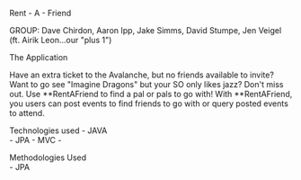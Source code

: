 Rent - A - Friend 

GROUP: Dave Chirdon, Aaron Ipp, Jake Simms, David Stumpe, Jen Veigel 
	(ft. Airik Leon...our "plus 1")

The Application

Have an extra ticket to the Avalanche, but no friends available to invite? Want to go see "Imagine Dragons" but your SO only likes jazz? Don't miss out. Use **RentAFriend to find a pal or pals to go with! With **RentAFriend, you users can post events to find friends to go with or query posted events to attend. 

Technologies used
	- JAVA		
	- JPA
	- MVC
	- 

Methodologies Used	
	- JPA
	
